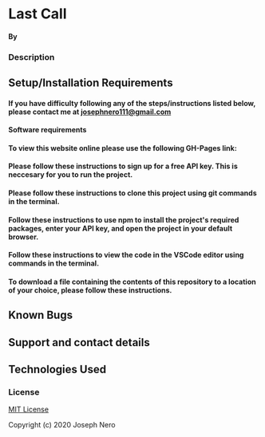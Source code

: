 # Last Call

#### 

#### By 

### Description

## Setup/Installation Requirements
#### If you have difficulty following any of the steps/instructions listed below, please contact me at josephnero111@gmail.com 

#### Software requirements 

#### To view this website online please use the following GH-Pages link: 

#### Please follow these instructions to sign up for a free API key. This is neccesary for you to run the project. 


#### Please follow these instructions to clone this project using git commands in the terminal. 

#### Follow these instructions to use npm to install the project's required packages, enter your API key, and open the project in your default browser. 

#### Follow these instructions to view the code in the VSCode editor using commands in the terminal. 

#### To download a file containing the contents of this repository to a location of your choice, please follow these instructions. 

## Known Bugs

## Support and contact details

## Technologies Used

### License

[MIT License](https://choosealicense.com/licenses/mit/)

Copyright (c) 2020 Joseph Nero 
